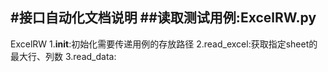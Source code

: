 #**接口自动化文档说明**
##读取测试用例:ExcelRW.py
------------------
ExcelRW
1.__init__:初始化需要传递用例的存放路径
2.read_excel:获取指定sheet的最大行、列数
3.read_data:
